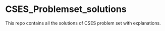 # CSES_Problemset_solutions
This repo contains all the solutions of CSES problem set with explanations.
